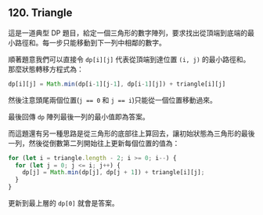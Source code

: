 ## 120. Triangle

這是一道典型 DP 題目，給定一個三角形的數字陣列，要求找出從頂端到底端的最小路徑和。每一步只能移動到下一列中相鄰的數字。

順著題意我們可以直接令 `dp[i][j]` 代表從頂端到達位置 `(i, j)` 的最小路徑和。那麼狀態轉移方程式為：

```ts
dp[i][j] = Math.min(dp[i-1][j-1], dp[i-1][j]) + triangle[i][j]
```

然後注意頭尾兩個位置(`j == 0` 和 `j == i`)只能從一個位置移動過來。

最後回傳 `dp` 陣列最後一列的最小值即為答案。

而這題還有另一種思路是從三角形的底部往上算回去，讓初始狀態為三角形的最後一列，然後從倒數第二列開始往上更新每個位置的值為：

```ts
for (let i = triangle.length - 2; i >= 0; i--) {
  for (let j = 0; j <= i; j++) {
    dp[j] = Math.min(dp[j], dp[j + 1]) + triangle[i][j];
  }
}
```

更新到最上層的 `dp[0]` 就會是答案。
